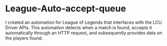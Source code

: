 # League-Auto-accept-queue
I created an automation for League of Legends that interfaces with the LCU Driver APIs. This automation detects when a match is found, accepts it automatically through an HTTP request, and subsequently provides data on the players found.
